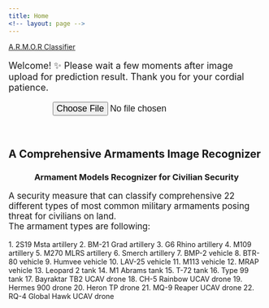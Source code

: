 ```yaml
---
title: Home
<!-- layout: page -->
---
```


<!-- Frontend Machine learning user interface. Data are handled by API-->
<a id="forkme_banner" href="#">A.R.M.O.R Classifier</a>
<p style="font-size:18px;">  Welcome! ✨ Please wait a few moments after image upload for prediction result. Thank you for your cordial patience.</p>

<div style="display: flex; justify-content: center">
    <input id="photo" type="file" style="font-size:17.5px; height:44px">
</div>
<div id="results" style="text-align: center"></div>
<br>

<!-- Description section -->
<h2> A Comprehensive Armaments Image Recognizer </h2>
<h3 style="text-align: center"> Armament Models Recognizer for Civilian Security </h3>
<p style="font-size:17px;"> A security measure that can classify comprehensive 22 different types of most common military armaments posing threat for civilians on land. <br> 
The armament types are following: </p>
1.  2S19 Msta artillery
2.  BM-21 Grad artillery
3.  G6 Rhino artillery
4.  M109 artillery
5.  M270 MLRS artillery
6.  Smerch artillery
7.  BMP-2 vehicle
8.  BTR-80 vehicle
9.  Humvee vehicle
10. LAV-25 vehicle
11. M113 vehicle
12. MRAP vehicle
13. Leopard 2 tank
14. M1 Abrams tank
15. T-72 tank
16. Type 99 tank
17. Bayraktar TB2 UCAV drone
18. CH-5 Rainbow UCAV drone
19. Hermes 900 drone
20. Heron TP drone
21. MQ-9 Reaper UCAV drone
22. RQ-4 Global Hawk UCAV drone

<!-- ARMOR classifier API & output messaging-->
<script>
    async function loaded(reader) {   
        const response = await fetch("https://tanvir-ishraq-armor-armament-models-recognizer.hf.space/run/predict", {
                method: "POST", headers: { "Content-Type": "application/json" },
                body: JSON.stringify( {data: [reader.result]} )
            } 
        ); 
        const json = await response.json();
        console.log(json);
        console.log(json['data'][0]);
        const label = json['data'][0]['label'];
        const probability = json['data'][0]['score'] ;
        results.innerHTML = `<img src = "${reader.result}" width="500"> 
                            <p> <strong>Result: ${label} (${probability}% prediction)</strong> </p>`; //results
    }

    function read() {
        const reader = new FileReader();
        reader.addEventListener('load', () => loaded(reader))
        reader.readAsDataURL(photo.files[0]);
    }
    
    photo.addEventListener('input', read);
</script>

